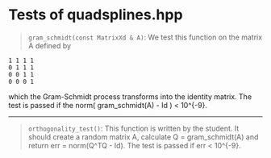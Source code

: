 

# Tests of quadsplines.hpp


> `gram_schmidt(const MatrixXd & A)`: We test this function on the matrix A defined by
```
1 1 1 1
0 1 1 1
0 0 1 1
0 0 0 1
```
which the Gram-Schmidt process transforms into the identity matrix.
The test is passed if the norm( gram_schmidt(A) - Id ) < 10^{-9}.

***

> `orthogonality_test()`: This function is written by the student. It should create a random matrix A, calculate Q = gram_schmidt(A) and return err = norm(Q^TQ - Id).
The test is passed if err < 10^{-9}.